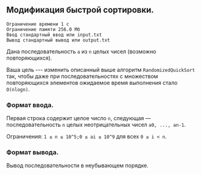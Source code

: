 ## Модификация быстрой сортировки.

```
Ограничение времени 1 с
Ограничение памяти 256.0 Мб
Ввод стандартный ввод или input.txt
Вывод стандартный вывод или output.txt
```

Дана последовательность `a` из `n` целых чисел (возможно повторяющихся).

Ваша цель --- изменить описанный выше алгоритм `RandomizedQuickSort` так, чтобы даже при последовательностях с множеством
повторяющихся элементов ожидаемое время выполнения стало `O(nlogn)`.

### Формат ввода.
Первая строка содержит целое число `n`, следующая — последовательность `n` целых неотрицательных чисел
`a0, ..., an-1`.

Ограничения: `1 ≤ n ≤ 10^5;0 ≤ ai ≤ 10^9` для всех `0 ≤ i < n`.

### Формат вывода.
Вывод последовательности в неубывающем порядке.
